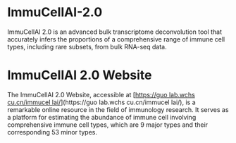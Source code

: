 # ImmuCellAI-2.0
ImmuCellAI 2.0 is an advanced bulk transcriptome deconvolution tool that accurately infers the proportions of a comprehensive range of immune cell types, including rare subsets, from bulk RNA-seq data.

# ImmuCellAI 2.0 Website
The ImmuCellAI 2.0 Website, accessible at [[https://guo lab.wchs cu.cn/immucel lai/](https://guolab.wchscu.cn/ImmuCellAI2/#/)](https://guo lab.wchs cu.cn/immucel lai/), is a remarkable online resource in the field of immunology research. It serves as a platform for estimating the abundance of immune cell involving comprehensive immune cell types, which are 9 major types and their corresponding 53 minor types.

